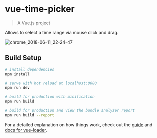 # vue-time-picker

> A Vue.js project

Allows to select a time range via mouse click and drag.

![chrome_2018-06-11_22-24-47](https://user-images.githubusercontent.com/20885130/41252752-c281da9a-6dc6-11e8-9838-71cf8ac05f1c.jpg)

## Build Setup

``` bash
# install dependencies
npm install

# serve with hot reload at localhost:8080
npm run dev

# build for production with minification
npm run build

# build for production and view the bundle analyzer report
npm run build --report
```

For a detailed explanation on how things work, check out the [guide](http://vuejs-templates.github.io/webpack/) and [docs for vue-loader](http://vuejs.github.io/vue-loader).

